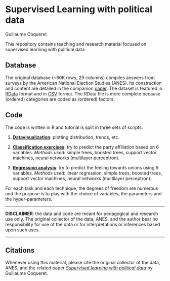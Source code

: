 Supervised Learning with political data
================
Guillaume Coqueret

This repository contains teaching and research material focused on supervised learning with political data.

Database
--------

The original database (~60K rows, 29 columns) compiles answers from surveys by the American National Election Studies (ANES). Its construction and content are detailed in the companion [paper](https://github.com/shokru/pol_data/blob/master/Supervised%20learning%20with%20political%20data.pdf). The dataset is featured in [RData](https://github.com/shokru/pol_data/blob/master/anes.RData) format and in [CSV](https://github.com/shokru/pol_data/blob/master/anes.csv) format. The RData file is more complete because (ordered) categories are coded as (ordered) factors.

Code
----

The code is written in R and tutorial is split in three sets of scripts:

1.  **[Datavisualization](https://github.com/shokru/pol_data/blob/master/VIZ.md)**: plotting distribution, trends, etc.

2.  **[Classification exercises](https://github.com/shokru/pol_data/blob/master/CLASS.md)**: try to predict the party affiliation based on 6 variables.
    *Methods used*: simple trees, boosted trees, support vector machines, neural networks (multilayer perceptron).

3.  **[Regression analysis](https://github.com/shokru/pol_data/blob/master/REG.md)**: try to predict the feeling towards unions using 9 variables.
    *Methods used*: linear regression, simple trees, boosted trees, support vector machines, neural networks (multilayer perceptron).

For each task and each technique, the degrees of freedom are numerous and the purpose is to play with the choice of variables, the parameters and the hyper-parameters.

------------------------------------------------------------------------

**DISCLAIMER**: the data and code are meant for pedagogical and research use only. The original collector of the data, ANES, and the author bear no responsibility for use of the data or for interpretations or inferences based upon such uses.

------------------------------------------------------------------------

Citations
---------

Whenever using this material, please cite the original collector of the data, ANES, and the related paper *[Supervised learning with political data](https://github.com/shokru/pol_data/blob/master/Supervised%20learning%20with%20political%20data.pdf)* by Guillaume Coqueret.
